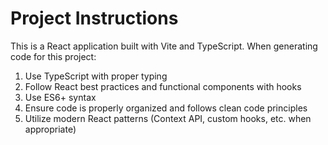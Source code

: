 <!-- Use this file to provide workspace-specific custom instructions to Copilot. For more details, visit https://code.visualstudio.com/docs/copilot/copilot-customization#_use-a-githubcopilotinstructionsmd-file -->

# Project Instructions

This is a React application built with Vite and TypeScript. When generating code for this project:

1. Use TypeScript with proper typing
2. Follow React best practices and functional components with hooks
3. Use ES6+ syntax
4. Ensure code is properly organized and follows clean code principles
5. Utilize modern React patterns (Context API, custom hooks, etc. when appropriate)
